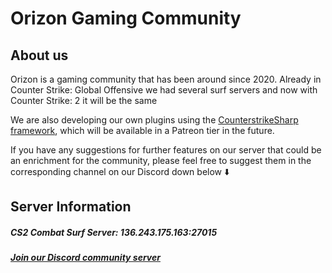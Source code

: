 # Orizon Gaming Community
## About us
Orizon is a gaming community that has been around since 2020.
Already in Counter Strike: Global Offensive we had several surf servers and now with Counter Strike: 2 it will be the same

We are also developing our own plugins using the [CounterstrikeSharp framework](https://github.com/roflmuffin/CounterStrikeSharp), which will be available in a Patreon tier in the future.

If you have any suggestions for further features on our server that could be an enrichment for the community, please feel free to suggest them in the corresponding channel on our Discord down below ⬇️

## Server Information
##### CS2 Combat Surf Server: 136.243.175.163:27015
##### [Join our Discord community server](https://discord.gg/jsXzXeJAkb)
